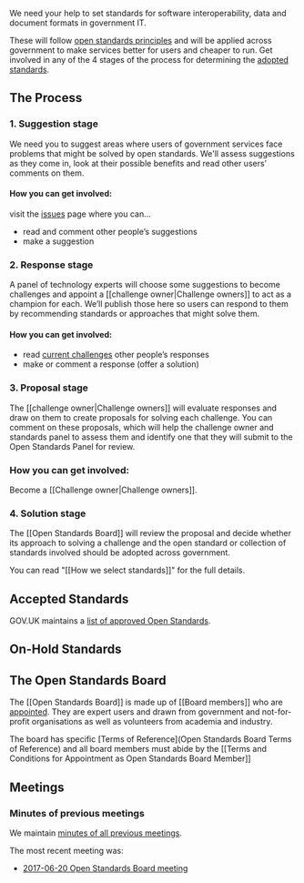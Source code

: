 We need your help to set standards for software interoperability, data and document formats in government IT. 

These will follow [open standards principles](https://www.gov.uk/government/publications/open-standards-principles/open-standards-principles#open-standards-principles) and will be applied across government to make services better for users and cheaper to run. Get involved in any of the 4 stages of the process for determining the [adopted standards](https://www.gov.uk/government/publications/open-standards-for-government).

## The Process

### 1. Suggestion stage
We need you to suggest areas where users of government services face problems that might be solved by open standards. We'll assess suggestions as they come in, look at their possible benefits and read other users’ comments on them.

#### How you can get involved:
visit the [issues](https://github.com/alphagov/tech-and-data-standards/issues) page where you can...
- read and comment other people’s suggestions
- make a suggestion
 
### 2. Response stage
A panel of technology experts will choose some suggestions to become challenges and appoint a [[challenge owner|Challenge owners]] to act as a champion for each. We’ll publish those here so users can respond to them by recommending standards or approaches that might solve them.

#### How you can get involved:
- read [current challenges](https://github.com/alphagov/tech-and-data-standards/issues) other people’s responses
- make or comment a response (offer a solution)

### 3. Proposal stage
The [[challenge owner|Challenge owners]] will evaluate responses and draw on them to create proposals for solving each challenge. You can comment on these proposals, which will help the challenge owner and standards panel to assess them and identify one that they will submit to the Open Standards Panel for review.

### How you can get involved:
Become a [[Challenge owner|Challenge owners]].

### 4. Solution stage
The [[Open Standards Board]] will review the proposal and decide whether its approach to solving a challenge and the open standard or collection of standards involved should be adopted across government.

You can read "[[How we select standards]]" for the full details.

## Accepted Standards
GOV.UK maintains a [list of approved Open Standards](https://www.gov.uk/government/publications/open-standards-for-government).

## On-Hold Standards

## The Open Standards Board

The [[Open Standards Board]] is made up of [[Board members]] who are [appointed](Appointment-as-Open-Standards-Board-Member). They are expert users and drawn from government and not-for-profit organisations as well as volunteers from academia and industry.

The board has specific [Terms of Reference](Open Standards Board Terms of Reference) and all board members must abide by the [[Terms and Conditions for Appointment as Open Standards Board Member]]

## Meetings


### Minutes of previous meetings

We maintain [minutes of all previous meetings](https://github.com/alphagov/open-standards/tree/master/docs/_meetings).

The most recent meeting was:
* [2017-06-20 Open Standards Board meeting](https://github.com/alphagov/open-standards/blob/master/docs/_meetings/2017-6-20-open-standards-board-meeting.md)
